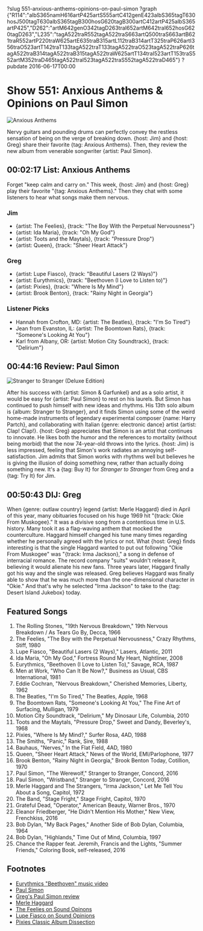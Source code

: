 ?slug 551-anxious-anthems-opinions-on-paul-simon
?graph {"R114":"albS365namH616artP425artS555artC412genE423albS365tagT630hosJ500tagT630albS365tagB300hosG620tagB300artC412artP425albS365artP425","D262":"artM642genO342tagD263traI652artM642traI652hosG620tagD263","L235":"tagA522traR552tagA522traS663artQ500traS663artB621traR552artP220traW625artE635traB315artL112traB314artT325traP626artI356traO523artT142traT133tagA522traT133tagA522traO523tagA522traP626tagA522traB314tagA522traB315tagA522traW625artT134traI523artT153traS552artM352traD465tagA522traI523tagA522traS552tagA522traD465"}
?pubdate 2016-06-17T00:00

# Show 551: Anxious Anthems & Opinions on Paul Simon

![Anxious Anthems](//static.soundopinions.org/images/2016/anxious_web.jpeg)

Nervy guitars and pounding drums can perfectly convey the restless sensation of being on the verge of breaking down. {host: Jim} and {host: Greg} share their favorite {tag: Anxious Anthems}. Then, they review the new album from venerable songwriter {artist: Paul Simon}.


## 00:02:17 List: Anxious Anthems

Forget  "keep calm and carry on."  This week, {host: Jim} and {host: Greg} play their favorite "{tag: Anxious Anthems}." Then they chat with some listeners to hear what songs make them nervous. 

### Jim
- {artist: The Feelies}, {track: "The Boy With the Perpetual Nervousness"}
- {artist: Ida Maria}, {track: "Oh My God"}
- {artist: Toots and the Maytals}, {track: "Pressure Drop"}
- {artist: Queen}, {track: "Sheer Heart Attack"}

### Greg
- {artist: Lupe Fiasco}, {track: "Beautiful Lasers (2 Ways)"}
- {artist: Eurythmics}, {track: "Beethoven (I Love to Listen to)"}
- {artist: Pixies}, {track: "Where Is My Mind"}
- {artist: Brook Benton}, {track: "Rainy Night in Georgia"}

### Listener Picks

- Hannah from Crofton, MD: {artist: The Beatles}, {track: "I'm So Tired"}
- Jean from Evanston, IL: {artist: The Boomtown Rats}, {track: "Someone's Looking At You"}
- Karl from Albany, OR: {artist: Motion City Soundtrack}, {track: "Delirium"}

## 00:44:16 Review: Paul Simon
![Stranger to Stranger (Deluxe Edition)](http://is5.mzstatic.com/image/thumb/Music49/v4/38/79/3c/38793c13-1176-5c3a-49ce-be072c5c2f1c/source/600x600bb.jpg "152016/1100491700")

After his success with {artist: Simon & Garfunkel} and as a solo artist, it would be easy for {artist: Paul Simon} to rest on his laurels. But Simon has continued to push himself with new ideas and rhythms. His 13th solo album is {album: Stranger to Stranger}, and it finds Simon using some of the weird home-made instruments of legendary experimental composer {name: Harry Partch}, and collaborating with Italian {genre: electronic dance} artist {artist: Clap! Clap!}. {host: Greg} appreciates that Simon is an artist that continues to innovate. He likes both the humor and the references to mortality (without being morbid) that the now 74-year-old throws into the lyrics. {host: Jim} is less impressed, feeling that Simon's work radiates an annoying self-satisfaction. Jim admits that Simon works with rhythms well but believes he is giving the illusion of doing something new, rather than actually doing something new. It's a {tag: Buy It} for *Stranger to Stranger* from Greg and a {tag: Try It} for Jim. 


## 00:50:43 DIJ: Greg

When {genre: outlaw country} legend {artist: Merle Haggard} died in April of this year, many obituaries focused on his huge 1969 hit "{track: Okie From Muskogee}."  It was a divisive song from a contentious time in U.S. history. Many took it as a flag-waving anthem that mocked the counterculture. Haggard himself changed his tune many times regarding whether he personally agreed with the lyrics or not.  What {host: Greg} finds interesting is that the single Haggard wanted to put out following "Okie From Muskogee" was "{track: Irma Jackson}," a song in defense of interracial romance. The record company "suits" wouldn't release it, believing it would alienate his new fans. Three years later, Haggard finally got his way and the single was released. Greg believes Haggard was finally able to show that he was much more than the one-dimensional character in "Okie." And that's why he selected "Irma Jackson" to take to the {tag: Desert Island Jukebox} today.

## Featured Songs

1. The Rolling Stones, "19th Nervous Breakdown," 19th Nervous Breakdown / As Tears Go By, Decca, 1966 
1. The Feelies, "The Boy with the Perpetual Nervousness," Crazy Rhythms, Stiff, 1980 
1. Lupe Fiasco, "Beautiful Lasers (2 Ways)," Lasers, Atlantic, 2011 
1. Ida Maria, "Oh My God," Fortress Round My Heart, Nightliner, 2008 
1. Eurythmics, "Beethoven (I Love to Listen To)," Savage, RCA, 1987 
1. Men at Work, "Who Can It Be Now?," Business as Usual, CBS International, 1981 
1. Eddie Cochran, "Nervous Breakdown," Cherished Memories, Liberty, 1962
1. The Beatles, "I'm So Tired," The Beatles, Apple, 1968 
1. The Boomtown Rats, "Someone's Looking At You," The Fine Art of Surfacing, Mulligan, 1979 
1. Motion City Soundtrack, "Delirium," My Dinosaur Life, Columbia, 2010 
1. Toots and the Maytals, "Pressure Drop," Sweet and Dandy, Beverley's, 1968 
1. Pixies, "Where Is My Mind?," Surfer Rosa, 4AD, 1988 
1. The Smiths, "Panic," Rank, Sire, 1988
2. Bauhaus, "Nerves," In the Flat Field, 4AD, 1980 
1. Queen, "Sheer Heart Attack," News of the World, EMI/Parlophone, 1977 
1. Brook Benton, "Rainy Night in Georgia," Brook Benton Today, Cotillion, 1970 
1. Paul Simon, "The Werewolf," Stranger to Stranger, Concord, 2016 
1. Paul Simon, "Wristband," Stranger to Stranger, Concord, 2016 
1. Merle Haggard and The Strangers, "Irma Jackson," Let Me Tell You About a Song, Capitol, 1972 
1. The Band, "Stage Fright," Stage Fright, Capitol, 1970 
1. Grateful Dead, "Operator," American Beauty, Warner Bros., 1970 
1. Eleanor Friedberger, "He Didn't Mention His Mother," New View, Frenchkiss, 2016 
1. Bob Dylan, "My Back Pages," Another Side of Bob Dylan, Columbia, 1964 
1. Bob Dylan, "Highlands," Time Out of Mind, Columbia, 1997
1. Chance the Rapper feat. Jeremih, Francis and the Lights, "Summer Friends," Coloring Book, self-released, 2016 

## Footnotes
- [Eurythmics "Beethoven" music video](https://www.youtube.com/watch?v=rbuMXyzouJQ)
- [Paul Simon](http://www.paulsimon.com/)
- [Greg's Paul Simon review](http://www.chicagotribune.com/entertainment/music/kot/sc-music-paul-simon-stranger-ent-0603-20160603-column.html)
- [Merle Haggard](http://www.merlehaggard.com/)
- [The Feelies on Sound Opinons](/show/138)
- [Lupe Fiasco on Sound Opinions](/show/62)
- [Pixies Classic Album Dissection](/show/217)
